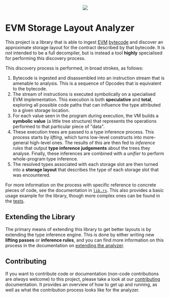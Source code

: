 <p align=center>
  <img src="https://avatars.githubusercontent.com/u/90545451?s=200&v=4"/>
</p>

# EVM Storage Layout Analyzer

This project is a library that is able to ingest [EVM](https://ethereum.org/en/developers/docs/evm/)
[bytecode](https://ethereum.org/en/developers/docs/evm/opcodes/) and discover an approximate storage
layout for the contract described by that bytecode. It is _not_ intended to be a full decompiler,
but is instead a tool **highly** specialised for performing this discovery process.

This discovery process is performed, in broad strokes, as follows:

1. Bytecode is ingested and disassembled into an instruction stream that is amenable to analysis.
   This is a sequence of Opcodes that is equivalent to the bytecode.
2. The stream of instructions is executed symbolically on a specialised EVM implementation. This
   execution is both **speculative** and **total**, exploring all possible code paths that can
   influence the type attributed to a given storage location.
3. For each value seen in the program during execution, the VM builds a **symbolic value** (a little
   tree structure) that represents the operations performed to that particular piece of "data".
4. These execution trees are passed to a type inference process. This process starts by _lifting_,
   which turns low-level constructs into more-general high-level ones. The results of this are then
   fed to _inference rules_ that output **type inference judgements** about the trees they analyse.
   Finally, these inferences are combined with a _unifier_ to perform whole-program type inference.
5. The resolved types associated with each storage slot are then turned into a **storage layout**
   that describes the type of each storage slot that was encountered.

For more information on the process with specific reference to concrete pieces of code, see the
documentation in [`lib.rs`](src/lib.rs). This also provides a basic usage example for the library,
though more complex ones can be found in the [tests](tests).

## Extending the Library

The primary means of extending this library to get better layouts is by extending the type inference
engine. This is done by either writing new **lifting passes** or **inference rules**, and you can
find more information on this process in the documentation
on [extending the analyzer](./docs/Extending%20the%20Analyzer.md).

## Contributing

If you want to contribute code or documentation (non-code contributions are _always_ welcome) to
this project, please take a look at our [contributing](./docs/CONTRIBUTING.md) documentation. It
provides an overview of how to get up and running, as well as what the contribution process looks
like for the analyzer.
